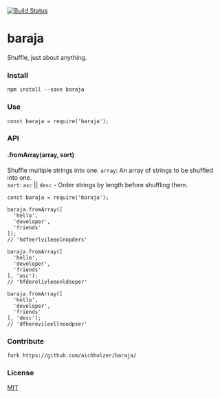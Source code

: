 [![Build Status](https://travis-ci.org/aichholzer/baraja.svg?branch=master)](https://travis-ci.org/aichholzer/baraja)
# baraja
Shuffle, just about anything.


### Install
```
npm install --save baraja
```


### Use
```
const baraja = require('baraja');
```

### API

#### .fromArray(array, sort)
Shuffle multiple strings into one.
`array`: An array of strings to be shuffled into one.<br />
`sort`: `asc` || `desc` - Order strings by length before shuffling them.

```
const baraja = require('baraja');

baraja.fromArray([
  'hello',
  'developer',
  'friends'
]);
// 'hdfeerlvileeolnopders'

baraja.fromArray([
  'hello',
  'developer',
  'friends'
], 'asc');
// 'hfderelivleeonldsoper'

baraja.fromArray([
  'hello',
  'developer',
  'friends'
], 'desc');
// 'dfherevileellnoodpser'
```


### Contribute
```
fork https://github.com/aichholzer/baraja/
```


### License

[MIT](https://github.com/aichholzer/baraja/blob/master/LICENSE)

